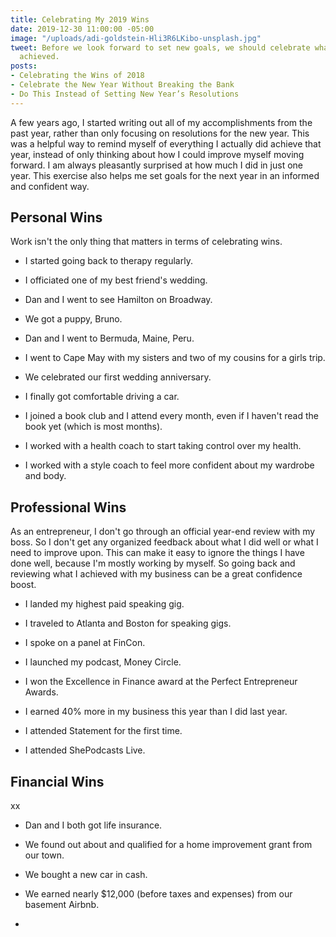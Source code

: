 ```yaml
---
title: Celebrating My 2019 Wins
date: 2019-12-30 11:00:00 -05:00
image: "/uploads/adi-goldstein-Hli3R6LKibo-unsplash.jpg"
tweet: Before we look forward to set new goals, we should celebrate what we've already
  achieved.
posts:
- Celebrating the Wins of 2018
- Celebrate the New Year Without Breaking the Bank
- Do This Instead of Setting New Year’s Resolutions
---
```


A few years ago, I started writing out all of my accomplishments from the past year, rather than only focusing on resolutions for the new year. This was a helpful way to remind myself of everything I actually did achieve that year, instead of only thinking about how I could improve myself moving forward. I am always pleasantly surprised at how much I did in just one year. This exercise also helps me set goals for the next year in an informed and confident way.

## Personal Wins

Work isn't the only thing that matters in terms of celebrating wins. 

* I started going back to therapy regularly.

* I officiated one of my best friend's wedding.

* Dan and I went to see Hamilton on Broadway.

* We got a puppy, Bruno.

* Dan and I went to Bermuda, Maine, Peru.

* I went to Cape May with my sisters and two of my cousins for a girls trip.

* We celebrated our first wedding anniversary.

* I finally got comfortable driving a car.

* I joined a book club and I attend every month, even if I haven't read the book yet (which is most months). 

* I worked with a health coach to start taking control over my health.

* I worked with a style coach to feel more confident about my wardrobe and body.

## Professional Wins

As an entrepreneur, I don't go through an official year-end review with my boss. So I don't get any organized feedback about what I did well or what I need to improve upon. This can make it easy to ignore the things I have done well, because I'm mostly working by myself. So going back and reviewing what I achieved with my business can be a great confidence boost.

* I landed my highest paid speaking gig.

* I traveled to Atlanta and Boston for speaking gigs.

* I spoke on a panel at FinCon.

* I launched my podcast, Money Circle.

* I won the Excellence in Finance award at the Perfect Entrepreneur Awards.

* I earned 40% more in my business this year than I did last year.

* I attended Statement for the first time.

* I attended ShePodcasts Live. 

## Financial Wins

xx

* Dan and I both got life  insurance.

* We found out about and qualified for a home improvement grant from our town.

* We bought a new car in cash.

* We earned nearly $12,000 (before taxes and expenses) from our basement Airbnb.

* 